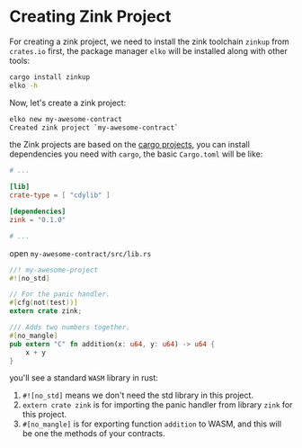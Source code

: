 # Creating Zink Project

For creating a zink project, we need to install the zink toolchain `zinkup`
from `crates.io` first, the package manager `elko` will be installed along
with other tools:

```bash
cargo install zinkup
elko -h
```

Now, let's create a zink project:

```bash
elko new my-awesome-contract
Created zink project `my-awesome-contract`
```

the Zink projects are based on the [cargo projects][cargo], you can install
dependencies you need with `cargo`, the basic `Cargo.toml` will be like:

```toml
# ...

[lib]
crate-type = [ "cdylib" ]

[dependencies]
zink = "0.1.0"

# ...
```

open `my-awesome-contract/src/lib.rs`

```rust
//! my-awesome-project
#![no_std]

// For the panic handler.
#[cfg(not(test))]
extern crate zink;

/// Adds two numbers together.
#[no_mangle]
pub extern "C" fn addition(x: u64, y: u64) -> u64 {
    x + y
}
```

you'll see a standard `WASM` library in rust:

1. `#![no_std]` means we don't need the std library in this project.
2. `extern crate zink` is for importing the panic handler from library `zink` for this project.
3. `#[no_mangle]` is for exporting function `addition` to WASM, and this will be one the methods
   of your contracts.

[cargo]: https://doc.rust-lang.org/cargo/reference/manifest.html
[elko]: /cli/elko.html

